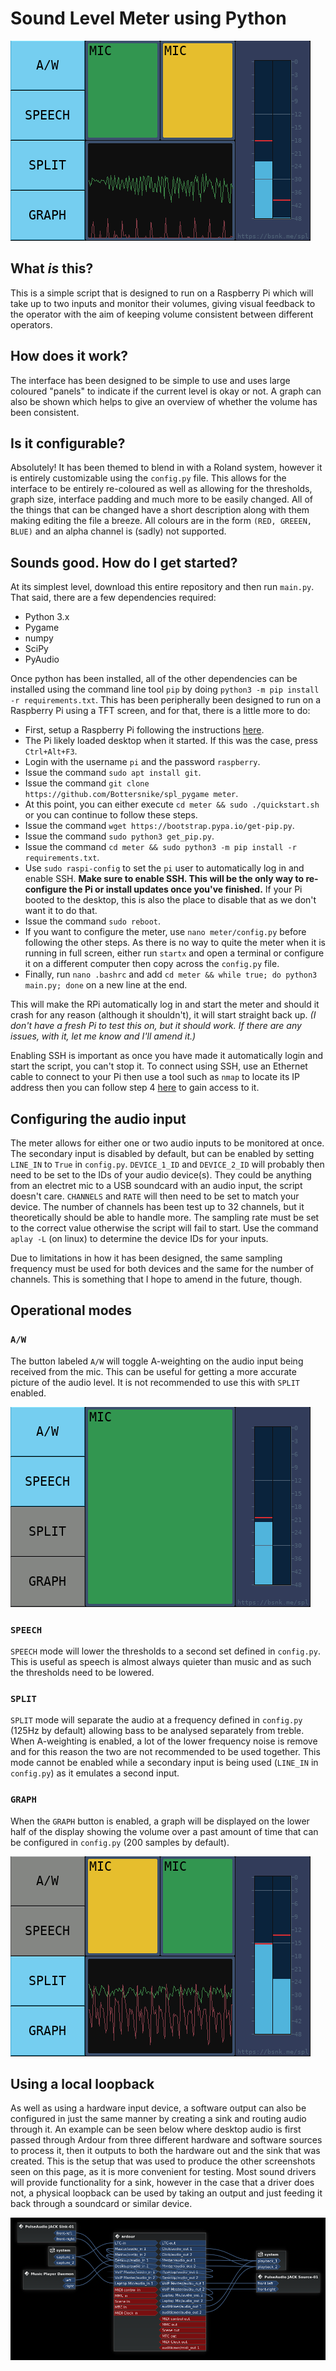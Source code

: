 # Sound Level Meter using Python

![All modes enabled][all]

## What _is_ this?
This is a simple script that is designed to run on a Raspberry Pi which will
take up to two inputs and monitor their volumes, giving visual feedback to the
operator with the aim of keeping volume consistent between different operators.

## How does it work?
The interface has been designed to be simple to use and uses large coloured
"panels" to indicate if the current level is okay or not. A graph can also be
shown which helps to give an overview of whether the volume has been consistent.

## Is it configurable?
Absolutely! It has been themed to blend in with a Roland system, however it is
entirely customizable using the `config.py` file. This allows for the interface
to be entirely re-coloured as well as allowing for the thresholds, graph size,
interface padding and much more to be easily changed. All of the things that
can be changed have a short description along with them making editing the file
a breeze. All colours are in the form `(RED, GREEEN, BLUE)` and an alpha channel
is (sadly) not supported.

## Sounds good. How do I get started?
At its simplest level, download this entire repository and then run `main.py`.
That said, there are a few dependencies required:

- Python 3.x
- Pygame
- numpy
- SciPy
- PyAudio

Once python has been installed, all of the other dependencies can be installed
using the command line tool `pip` by doing `python3 -m pip install -r
requirements.txt`. This has been peripherally been designed to run on a Raspberry
Pi using a TFT screen, and for that, there is a little more to do:

- First, setup a Raspberry Pi following the instructions
  [here](https://www.raspberrypi.org/learning/software-guide/quickstart/).
- The Pi likely loaded desktop when it started. If this was the case, press
  `Ctrl+Alt+F3`.
- Login with the username `pi` and the password `raspberry`.
- Issue the command `sudo apt install git`.
- Issue the command `git clone https://github.com/Bottersnike/spl_pygame meter`.
- At this point, you can either execute `cd meter && sudo ./quickstart.sh` or
  you can continue to follow these steps.
- Issue the command `wget https://bootstrap.pypa.io/get-pip.py`.
- Issue the command `sudo python3 get_pip.py`.
- Issue the command `cd meter && sudo python3 -m pip install -r
  requirements.txt`.
- Use `sudo raspi-config` to set the `pi` user to automatically log in and
  enable SSH. **Make sure to enable SSH. This will be the only way to
  re-configure the Pi or install updates once you've finished.** If your Pi
  booted to the desktop, this is also the place to disable that as we don't
  want it to do that.
- Issue the command `sudo reboot`.
- If you want to configure the meter, use `nano meter/config.py` before
  following the other steps. As there is no way to quite the meter when it is
  running in full screen, either run `startx` and open a terminal or configure
  it on a different computer then copy across the `config.py` file.
- Finally, run `nano .bashrc` and add `cd meter && while true; do python3
  main.py; done` on a new line at the end.

This will make the RPi automatically log in and start the meter and should it
crash for any reason (although it shouldn't), it will start straight back up.
_(I don't have a fresh Pi to test this on, but it should work. If there are any
issues, with it, let me know and I'll amend it.)_

Enabling SSH is important as once you have made it automatically login and start
the script, you can't stop it. To connect using SSH, use an Ethernet cable to
connect to your Pi then use a tool such as `nmap` to locate its IP address then
you can follow step 4
[here](https://www.raspberrypi.org/documentation/remote-access/ssh/README.md) to
gain access to it.

## Configuring the audio input
The meter allows for either one or two audio inputs to be monitored at once. The
secondary input is disabled by default, but can be enabled by setting `LINE_IN`
to `True` in `config.py`. `DEVICE_1_ID` and `DEVICE_2_ID` will probably then
need to be set to the IDs of your audio device(s). They could be anything from
an electret mic to a USB soundcard with an audio input, the script doesn't care.
`CHANNELS` and `RATE` will then need to be set to match your device. The number
of channels has been test up to 32 channels, but it theoretically should be able
to handle more. The sampling rate must be set to the correct value otherwise the
script will fail to start. Use the command `aplay -L` (on linux) to determine
the device IDs for your inputs.

Due to limitations in how it has been designed, the same sampling frequency must
be used for both devices and the same for the number of channels. This is
something that I hope to amend in the future, though.

## Operational modes

### `A/W`
The button labeled `A/W` will toggle A-weighting on the audio input being
received from the mic. This can be useful for getting a more accurate picture of
the audio level. It is not recommended to use this with `SPLIT` enabled.

![A-weighted speech][aw-speech]

### `SPEECH`
`SPEECH` mode will lower the thresholds to a second set defined in `config.py`.
This is useful as speech is almost always quieter than music and as such the
thresholds need to be lowered.

### `SPLIT`
`SPLIT` mode will separate the audio at a frequency defined in `config.py` (125Hz
by default) allowing bass to be analysed separately from treble. When
A-weighting is enabled, a lot of the lower frequency noise is remove and for this
reason the two are not recommended to be used together. This mode cannot be
enabled while a secondary input is being used (`LINE_IN` in `config.py`) as it
emulates a second input.

### `GRAPH`
When the `GRAPH` button is enabled, a graph will be displayed on the lower half
of the display showing the volume over a past amount of time that can be
configured in `config.py` (200 samples by default).

![Graph and speech modes][graph-split]

## Using a local loopback

As well as using a hardware input device, a software output can also be
configured in just the same manner by creating a sink and routing audio
through it. An example can be seen below where desktop audio is first
passed through Ardour from three different hardware and software sources
to process it, then it outputs to both the hardware out and the sink that was
created. This is the setup that was used to produce the other screenshots seen
on this page, as it is more convenient for testing. Most sound drivers will
provide functionality for a sink, however in the case that a driver does not,
a physical loopback can be used by taking an output and just feeding it back
through a soundcard or similar device.

![JACKd configured with a pulse sink][jackd]

[all]: https://github.com/Bottersnike/spl_pygame/raw/master/img/all.png
[aw-speech]: https://github.com/Bottersnike/spl_pygame/raw/master/img/aw_speech.png
[graph-split]: https://github.com/Bottersnike/spl_pygame/raw/master/img/graph_split.png
[jackd]: https://github.com/Bottersnike/spl_pygame/raw/master/img/jackd.png
